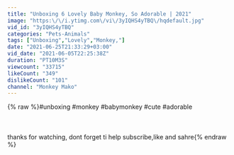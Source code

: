 ```yaml
---
title: "Unboxing 6 Lovely Baby Monkey, So Adorable | 2021"
image: "https:\/\/i.ytimg.com\/vi\/3yIQHS4yTBQ\/hqdefault.jpg"
vid_id: "3yIQHS4yTBQ"
categories: "Pets-Animals"
tags: ["Unboxing","Lovely","Monkey,"]
date: "2021-06-25T21:33:29+03:00"
vid_date: "2021-06-05T22:25:38Z"
duration: "PT10M3S"
viewcount: "33715"
likeCount: "349"
dislikeCount: "101"
channel: "Monkey Mako"
---
```

{% raw %}#unboxing #monkey #babymonkey #cute #adorable<br /><br /><br /><br />thanks for watching, dont forget ti help subscribe,like and sahre{% endraw %}
